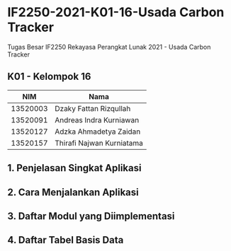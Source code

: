 # IF2250-2021-K01-16-Usada Carbon Tracker

Tugas Besar IF2250 Rekayasa Perangkat Lunak 2021 - Usada Carbon Tracker

## K01 - Kelompok 16
| NIM      | Nama                      |
| ---      | ----                      |
| 13520003 | Dzaky Fattan Rizqullah    |
| 13520091 | Andreas Indra Kurniawan   |
| 13520127 | Adzka Ahmadetya Zaidan    |
| 13520157 | Thirafi Najwan Kurniatama |


## 1. Penjelasan Singkat Aplikasi

## 2. Cara Menjalankan Aplikasi

## 3. Daftar Modul yang Diimplementasi

## 4. Daftar Tabel Basis Data